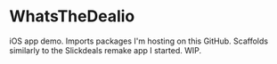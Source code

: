 # WhatsTheDealio
iOS app demo. Imports packages I'm hosting on this GitHub. Scaffolds similarly to the Slickdeals remake app I started. WIP.
